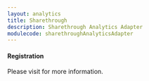 ```yaml
---
layout: analytics
title: Sharethrough
description: Sharethrough Analytics Adapter
modulecode: sharethroughAnalyticsAdapter
---
```


#### Registration

Please visit []() for more information.

